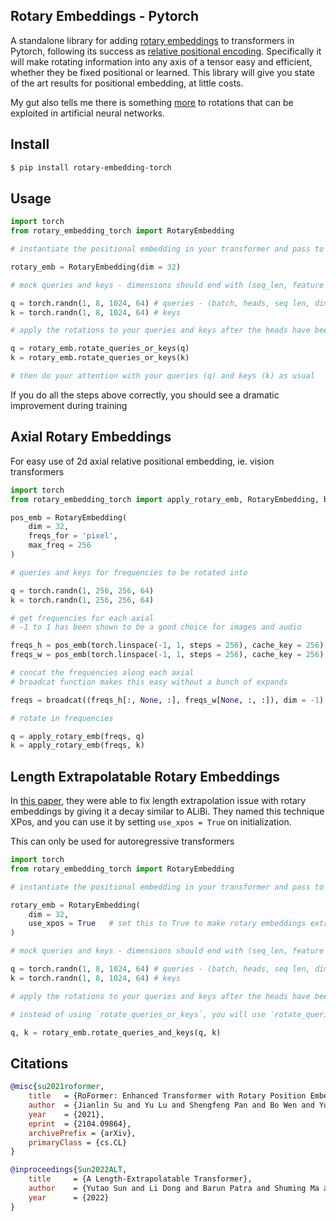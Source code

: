 ## Rotary Embeddings - Pytorch

A standalone library for adding <a href="https://arxiv.org/abs/2104.09864">rotary embeddings</a> to transformers in Pytorch, following its success as <a href="https://blog.eleuther.ai/rotary-embeddings/">relative positional encoding</a>. Specifically it will make rotating information into any axis of a tensor easy and efficient, whether they be fixed positional or learned. This library will give you state of the art results for positional embedding, at little costs.

My gut also tells me there is something <a href="https://www.nature.com/articles/s41593-021-00821-9">more</a> to rotations that can be exploited in artificial neural networks.

## Install

```bash
$ pip install rotary-embedding-torch
```

## Usage

```python
import torch
from rotary_embedding_torch import RotaryEmbedding

# instantiate the positional embedding in your transformer and pass to all your attention layers

rotary_emb = RotaryEmbedding(dim = 32)

# mock queries and keys - dimensions should end with (seq_len, feature dimension), and any number of preceding dimensions (batch, heads, etc)

q = torch.randn(1, 8, 1024, 64) # queries - (batch, heads, seq len, dimension of head)
k = torch.randn(1, 8, 1024, 64) # keys

# apply the rotations to your queries and keys after the heads have been split out, but prior to the dot product and subsequent softmax (attention)

q = rotary_emb.rotate_queries_or_keys(q)
k = rotary_emb.rotate_queries_or_keys(k)

# then do your attention with your queries (q) and keys (k) as usual
```

If you do all the steps above correctly, you should see a dramatic improvement during training

## Axial Rotary Embeddings

For easy use of 2d axial relative positional embedding, ie. vision transformers

```python
import torch
from rotary_embedding_torch import apply_rotary_emb, RotaryEmbedding, broadcat

pos_emb = RotaryEmbedding(
    dim = 32,
    freqs_for = 'pixel',
    max_freq = 256
)

# queries and keys for frequencies to be rotated into

q = torch.randn(1, 256, 256, 64)
k = torch.randn(1, 256, 256, 64)

# get frequencies for each axial
# -1 to 1 has been shown to be a good choice for images and audio

freqs_h = pos_emb(torch.linspace(-1, 1, steps = 256), cache_key = 256)
freqs_w = pos_emb(torch.linspace(-1, 1, steps = 256), cache_key = 256)

# concat the frequencies along each axial
# broadcat function makes this easy without a bunch of expands

freqs = broadcat((freqs_h[:, None, :], freqs_w[None, :, :]), dim = -1)

# rotate in frequencies

q = apply_rotary_emb(freqs, q)
k = apply_rotary_emb(freqs, k)
```

## Length Extrapolatable Rotary Embeddings

In <a href="https://arxiv.org/abs/2212.10554v1">this paper</a>, they were able to fix length extrapolation issue with rotary embeddings by giving it a decay similar to ALiBi. They named this technique XPos, and you can use it by setting `use_xpos = True` on initialization.

This can only be used for autoregressive transformers

```python
import torch
from rotary_embedding_torch import RotaryEmbedding

# instantiate the positional embedding in your transformer and pass to all your attention layers

rotary_emb = RotaryEmbedding(
    dim = 32,
    use_xpos = True   # set this to True to make rotary embeddings extrapolate better to sequence lengths greater than the one used at training time
)

# mock queries and keys - dimensions should end with (seq_len, feature dimension), and any number of preceding dimensions (batch, heads, etc)

q = torch.randn(1, 8, 1024, 64) # queries - (batch, heads, seq len, dimension of head)
k = torch.randn(1, 8, 1024, 64) # keys

# apply the rotations to your queries and keys after the heads have been split out, but prior to the dot product and subsequent softmax (attention)

# instead of using `rotate_queries_or_keys`, you will use `rotate_queries_and_keys`, the rest is taken care of

q, k = rotary_emb.rotate_queries_and_keys(q, k)
```

## Citations

```bibtex
@misc{su2021roformer,
    title   = {RoFormer: Enhanced Transformer with Rotary Position Embedding}, 
    author  = {Jianlin Su and Yu Lu and Shengfeng Pan and Bo Wen and Yunfeng Liu},
    year    = {2021},
    eprint  = {2104.09864},
    archivePrefix = {arXiv},
    primaryClass = {cs.CL}
}
```

```bibtex
@inproceedings{Sun2022ALT,
    title     = {A Length-Extrapolatable Transformer},
    author    = {Yutao Sun and Li Dong and Barun Patra and Shuming Ma and Shaohan Huang and Alon Benhaim and Vishrav Chaudhary and Xia Song and Furu Wei},
    year      = {2022}
}
```
